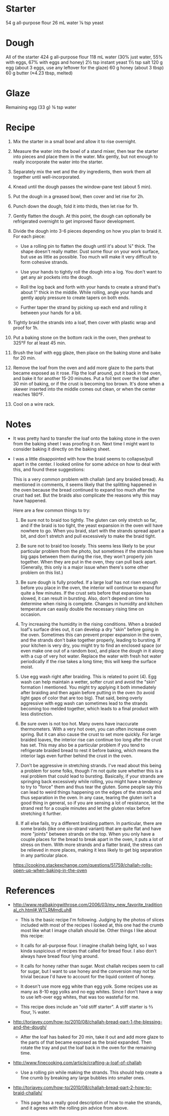 Starter
=======
54 g all-purpose flour
26 mL water
⅛ tsp yeast

Dough
=====
All of the starter
424 g all-purpose flour
118 mL water (30% just water, 55% with eggs, 67% with eggs and honey)
2½ tsp instant yeast
1½ tsp salt
120 g egg (about 3 eggs, use any leftover for the glaze)
60 g honey (about 3 tbsp)
60 g butter (≈4.23 tbsp, melted)

Glaze
=====
Remaining egg (33 g)
¾ tsp water

Recipe
======
1. Mix the starter in a small bowl and allow it to rise overnight.

2. Measure the water into the bowl of a stand mixer, then tear the starter into 
   pieces and place them in the water.  Mix gently, but not enough to really 
   incorporate the water into the starter.

3. Separately mix the wet and the dry ingredients, then work them all together 
   until well-incorporated.

4. Knead until the dough passes the window-pane test (about 5 min).

5. Put the dough in a greased bowl, then cover and let rise for 2h.

6. Punch down the dough, fold it into thirds, then let rise for 1h.

7. Gently flatten the dough.  At this point, the dough can optionally be 
   refrigerated overnight to get improved flavor development.

8. Divide the dough into 3-6 pieces depending on how you plan to braid it.  For 
   each piece:

   - Use a rolling pin to flatten the dough until it's about ¼" thick.  The 
     shape doesn't really matter.  Dust some flour on your work surface, but 
     use as little as possible.  Too much will make it very difficult to form 
     cohesive strands.

   - Use your hands to tightly roll the dough into a log.  You don't want to 
     get any air pockets into the dough.

   - Roll the log back and forth with your hands to create a strand that's 
     about 1" thick in the middle.  While rolling, angle your hands and gently 
     apply pressure to create tapers on both ends.

   - Further taper the strand by picking up each end and rolling it between 
     your hands for a bit.

9. Tightly braid the strands into a loaf, then cover with plastic wrap and 
   proof for 1h.

10. Put a baking stone on the bottom rack in the oven, then preheat to 325°F 
    for at least 45 min.

11. Brush the loaf with egg glaze, then place on the baking stone and bake for 
    20 min.

12. Remove the loaf from the oven and add more glaze to the parts that became 
    exposed as it rose.  Flip the loaf around, put it back in the oven, and 
    bake it for another 15-20 minutes.  Put a foil tent over the loaf after 30 
    min of baking, or if the crust is becoming too brown.  It's done when a 
    skewer inserted into the middle comes out clean, or when the center reaches 
    180°F.

14. Cool on a wire rack.

Notes
=====
- It was pretty hard to transfer the loaf onto the baking stone in the oven 
  from the baking sheet I was proofing it on.  Next time I might want to 
  consider baking it directly on the baking sheet.

- I was a little disappointed with how the braid seems to collapse/pull apart 
  in the center.  I looked online for some advice on how to deal with this, and 
  found these suggestions:

    This is a very common problem with challah (and any braided bread). As 
    mentioned in comments, it seems likely that the splitting happened in the 
    oven because the bread continued to expand too much after the crust had 
    set. But the braids also complicate the reasons why this may have happened.

    Here are a few common things to try:

    1. Be sure not to braid too tightly. The gluten can only stretch so far, 
       and if the braid is too tight, the yeast expansion in the oven will have 
       nowhere to go. When you braid, start with the strands spread apart a 
       bit, and don't stretch and pull excessively to make the braid tight.

    1. Be sure not to braid too loosely. This seems less likely to be your 
       particular problem from the photo, but sometimes if the strands have big 
       gaps between them during the rise, they won't properly join together. 
       When they are put in the oven, they can pull back apart. (Generally, 
       this only is a major issue when there's some other problem on this 
       list.)

    3. Be sure dough is fully proofed. If a large loaf has not risen enough 
       before you place in the oven, the interior will continue to expand for 
       quite a few minutes. If the crust sets before that expansion has slowed, 
       it can result in bursting. Also, don't depend on time to determine when 
       rising is complete. Changes in humidity and kitchen temperature can 
       easily double the necessary rising time on occasion.

    4. Try increasing the humidity in the rising conditions. When a braided 
       loaf's surface dries out, it can develop a dry "skin" before going in 
       the oven. Sometimes this can prevent proper expansion in the oven, and 
       the strands don't bake together properly, leading to bursting. If your 
       kitchen is very dry, you might try to find an enclosed space (or even 
       make one out of a random box), and place the dough in it along with a 
       cup of very hot water. Replace the water with fresh hot water 
       periodically if the rise takes a long time; this will keep the surface 
       moist.

    5. Use egg wash right after braiding. This is related to point (4). Egg 
       wash can help maintain a wetter, softer crust and avoid the "skin" 
       formation I mentioned. You might try applying it both immediately after 
       braiding and then again before putting in the oven (to avoid light gaps 
       of color that are too big). That said, being overly aggressive with egg 
       wash can sometimes lead to the strands becoming too melded together, 
       which leads to a final product with less distinction.

    6. Be sure oven is not too hot. Many ovens have inaccurate thermometers. 
       With a very hot oven, you can often increase oven spring. But it can 
       also cause the crust to set more quickly. For large braided loaves, the 
       interior rise can continue too long after the crust has set. This may 
       also be a particular problem if you tend to refrigerate braided bread to 
       rest it before baking, which means the interior lags even further behind 
       the crust in the oven.

    7. Don't be aggressive in stretching strands. I've read about this being a 
       problem for some folks, though I'm not quite sure whether this is a real 
       problem that could lead to bursting. Basically, if your strands are 
       springing back excessively while rolling, you might have a tendency to 
       try to "force" them and thus tear the gluten. Some people say this can 
       lead to weird things happening on the edges of the strands and thus 
       separation in the oven. In any case, tearing the gluten isn't a good 
       thing in general, so if you are sensing a lot of resistance, let the 
       strand rest for a couple minutes and let the gluten relax before 
       stretching it further.

    8. If all else fails, try a different braiding pattern. In particular, 
       there are some braids (like one six-strand variant) that are quite flat 
       and have more "joints" between strands on the top. When you only have a 
       couple places for the bread to break apart in the oven, it puts a lot of 
       stress on them. With more strands and a flatter braid, the stress can be 
       relieved in more places, making it less likely to get big separation in 
       any particular place.

    https://cooking.stackexchange.com/questions/51759/challah-rolls-open-up-when-baking-in-the-oven

References
==========
- http://www.realbakingwithrose.com/2006/03/my_new_favorite_traditional_ch.html#.WTLRMmdLuh8

    - This is the basic recipe I'm following.  Judging by the photos of slices 
      included with most of the recipes I looked at, this one had the crumb 
      most like what I image challah should be.  Other things I like about this 
      recipe:

    - It calls for all-purpose flour.  I imagine challah being light, so I was 
      kinda suspicious of recipes that called for bread flour.  I also don't 
      always have bread flour lying around.

    - It calls for honey rather than sugar.  Most challah recipes seem to call 
      for sugar, but I want to use honey and the conversion may not be trivial 
      becaue I'd have to account for the liquid content of honey.

    - It doesn't use more egg white than egg yolk.  Some recipes use as many as 
      8-10 egg yolks and no egg whites.  Since I don't have a way to use 
      left-over egg whites, that was too wasteful for me.

    - This recipe does include an "old stiff starter".  A stiff starter is ⅔ 
      flour, ⅓ water.

- http://toriavey.com/how-to/2010/08/challah-bread-part-1-the-blessing-and-the-dough/

    - After the loaf has baked for 20 min, take it out and add more glaze to 
      the parts of that became exposed as the braid expanded.  Then rotate the 
      tray and put the loaf back in the oven for the remaining time.

- http://www.finecooking.com/article/crafting-a-loaf-of-challah

    - Use a rolling pin while making the strands.  This should help create a 
      fine crumb by breaking any large bubbles into smaller ones.

- http://toriavey.com/how-to/2010/08/challah-bread-part-2-how-to-braid-challah/

    - This page has a really good description of how to make the strands, and 
      it agrees with the rolling pin advice from above.
